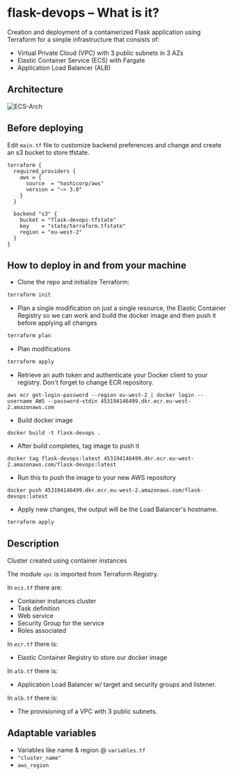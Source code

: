 # flask-devops – What is it?

Creation and deployment of a containerized Flask application using Terraform for a simple infrastructure that consists of:

- Virtual Private Cloud (VPC) with 3 public subnets in 3 AZs
- Elastic Container Service (ECS) with Fargate
- Application Load Balancer (ALB)

## Architecture 

![ECS-Arch](https://user-images.githubusercontent.com/96356161/150504361-e78652a8-84b4-49ca-b781-f7a2ef5c6b05.png)

## Before deploying

Edit `main.tf` file to customize backend preferences and change and create an s3 bucket to store tfstate.

```hcl
terraform {
  required_providers {
    aws = {
      source  = "hashicorp/aws"
      version = "~> 3.0"
    }
  }

  backend "s3" {
    bucket = "flask-devops-tfstate"
    key    = "state/terraform.tfstate"
    region = "eu-west-2"
  }
}
```

## How to deploy in and from your machine

* Clone the repo and initialize Terraform:

```bash
terraform init
```

* Plan a single modification on just a single resource, the Elastic Container Registry so we can work and build the docker image and then push it before applying all changes

```bash
terraform plan
```

* Plan modifications

```bash
terraform apply
```

* Retrieve an auth token and authenticate your Docker client to your registry. Don't forget to change ECR repository.

```
aws ecr get-login-password --region eu-west-2 | docker login --username AWS --password-stdin 453194146499.dkr.ecr.eu-west-2.amazonaws.com
```

* Build docker image

```
docker build -t flask-devops .
```

* After build completes, tag image to push it

```
docker tag flask-devops:latest 453194146499.dkr.ecr.eu-west-2.amazonaws.com/flask-devops:latest
```

* Run this to push the image to your new AWS repository

```
docker push 453194146499.dkr.ecr.eu-west-2.amazonaws.com/flask-devops:latest
```

* Apply new changes, the output will be the Load Balancer's hostname.

```bash
terraform apply
```


## Description

Cluster created using container instances

The module `vpc` is imported from Terraform Registry.

In `ecs.tf` there are:
  - Container instances cluster
  - Task definition 
  - Web service
  - Security Group for the service
  - Roles associated

In `ecr.tf` there is:
  - Elastic Container Registry to store our docker image

In `alb.tf` there is:
  - Application Load Balancer w/ target and security groups and listener. 

In `alb.tf` there is:
  - The provisioning of a VPC with 3 public subnets. 

## Adaptable variables
  - Variables like name & region @ `variables.tf` 
  - `"cluster_name"`
  - `aws_region`

